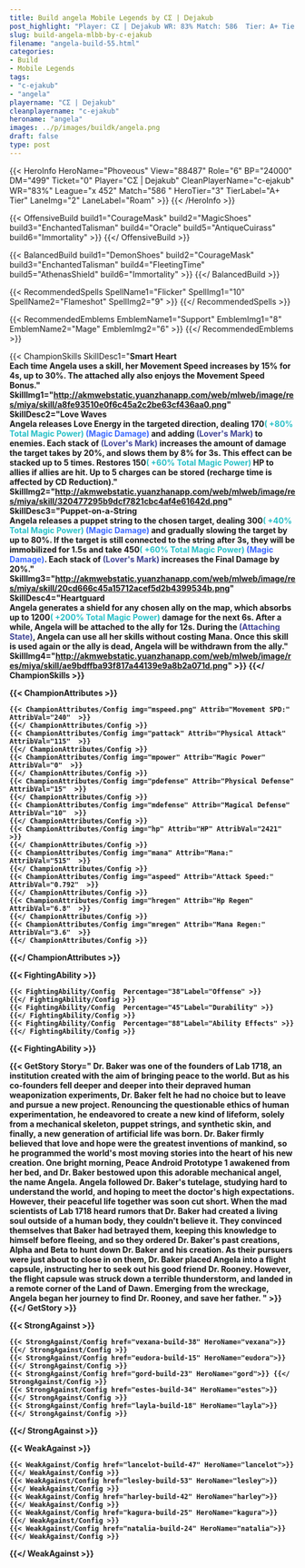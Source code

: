 ```yaml
---
title: Build angela Mobile Legends by CΣ | Ꭰejakub
post_highlight: "Player: CΣ | Ꭰejakub WR: 83% Match: 586  Tier: A+ Tier Lane: Roam"
slug: build-angela-mlbb-by-c-ejakub
filename: "angela-build-55.html"
categories: 
- Build 
- Mobile Legends
tags: 
- "c-ejakub"
- "angela"
playername: "CΣ | Ꭰejakub"
cleanplayername: "c-ejakub"
heroname: "angela"
images: ../p/images/buildk/angela.png
draft: false
type: post
---
```


{{< HeroInfo HeroName="Phoveous" View="88487" Role="6" BP="24000" DM="499" Ticket="0" Player="CΣ | Ꭰejakub" CleanPlayerName="c-ejakub" WR="83%" League="x 452" Match="586 " HeroTier="3" TierLabel="A+ Tier" LaneImg="2" LaneLabel="Roam" >}} {{< /HeroInfo >}}
 
{{< OffensiveBuild build1="CourageMask"  build2="MagicShoes" build3="EnchantedTalisman" build4="Oracle" build5="AntiqueCuirass" build6="Immortality" >}} {{</ OffensiveBuild >}}  

{{< BalancedBuild build1="DemonShoes"  build2="CourageMask" build3="EnchantedTalisman" build4="FleetingTime" build5="AthenasShield" build6="Immortality" >}} {{</ BalancedBuild >}}  

{{< RecommendedSpells SpellName1="Flicker" SpellImg1="10" SpellName2="Flameshot" SpellImg2="9" >}} {{</ RecommendedSpells >}}   

{{< RecommendedEmblems EmblemName1="Support" EmblemImg1="8" EmblemName2="Mage" EmblemImg2="6" >}} {{</ RecommendedEmblems >}}   

{{< ChampionSkills SkillDesc1="<b>Smart Heart<br>Each time Angela uses a skill, her Movement Speed increases by 15% for 4s, up to 30%. The attached ally also enjoys the Movement Speed Bonus." SkillImg1="http://akmwebstatic.yuanzhanapp.com/web/mlweb/image/res/miya/skill/a8fe93510e0f6c45a2c2be63cf436aa0.png"  SkillDesc2="<b>Love Waves<br>Angela releases Love Energy in the targeted direction, dealing 170<font color='#27C0C7'>( +80% Total Magic Power)</font> <font color='#3B69FF'>(Magic Damage)</font> and adding <font color='#404495'>(Lover's Mark)</font> to enemies. Each stack of <font color='#404495'>(Lover's Mark)</font> increases the amount of damage the target takes by 20%, and slows them by 8% for 3s. This effect can be stacked up to 5 times. Restores 150<font color='#27C0C7'>( +60% Total Magic Power)</font> HP to allies if allies are hit. Up to 5 charges can be stored (recharge time is affected by CD Reduction)." SkillImg2="http://akmwebstatic.yuanzhanapp.com/web/mlweb/image/res/miya/skill/320477295b9dcf7821cbc4af4e61642d.png"  SkillDesc3="<b>Puppet-on-a-String<br>Angela releases a puppet string to the chosen target, dealing 300<font color='#27C0C7'>( +40% Total Magic Power)</font> <font color='#3B69FF'>(Magic Damage)</font> and gradually slowing the target by up to 80%. If the target is still connected to the string after 3s, they will be immobilized for 1.5s and take 450<font color='#27C0C7'>( +60% Total Magic Power)</font> <font color='#3B69FF'>(Magic Damage)</font>. Each stack of <font color='#404495'>(Lover's Mark)</font> increases the Final Damage by 20%." SkillImg3="http://akmwebstatic.yuanzhanapp.com/web/mlweb/image/res/miya/skill/20cd666c45a15712acef5d2b4399534b.png"  SkillDesc4="<b>Heartguard<br>Angela generates a shield for any chosen ally on the map, which absorbs up to 1200<font color='#27C0C7'>( +200% Total Magic Power)</font> damage for the next 6s. After a while, Angela will be attached to the ally for 12s. During the <font color='#404495'>(Attaching State)</font>, Angela can use all her skills without costing Mana. Once this skill is used again or the ally is dead, Angela will be withdrawn from the ally." SkillImg4="http://akmwebstatic.yuanzhanapp.com/web/mlweb/image/res/miya/skill/ae9bdffba93f817a44139e9a8b2a071d.png"  >}} {{</ ChampionSkills >}}
	

{{< ChampionAttributes >}}

	{{< ChampionAttributes/Config img="mspeed.png" Attrib="Movement SPD:" AttribVal="240"  >}} 
	{{</ ChampionAttributes/Config >}}
	{{< ChampionAttributes/Config img="pattack" Attrib="Physical Attack" AttribVal="115"  >}} 
	{{</ ChampionAttributes/Config >}}
	{{< ChampionAttributes/Config img="mpower" Attrib="Magic Power" AttribVal="0"  >}} 
	{{</ ChampionAttributes/Config >}}
	{{< ChampionAttributes/Config img="pdefense" Attrib="Physical Defense" AttribVal="15"  >}} 
	{{</ ChampionAttributes/Config >}}
	{{< ChampionAttributes/Config img="mdefense" Attrib="Magical Defense" AttribVal="10"  >}} 
	{{</ ChampionAttributes/Config >}}
	{{< ChampionAttributes/Config img="hp" Attrib="HP" AttribVal="2421"  >}} 
	{{</ ChampionAttributes/Config >}}
	{{< ChampionAttributes/Config img="mana" Attrib="Mana:" AttribVal="515"  >}} 
	{{</ ChampionAttributes/Config >}}
	{{< ChampionAttributes/Config img="aspeed" Attrib="Attack Speed:" AttribVal="0.792"  >}} 
	{{</ ChampionAttributes/Config >}}
	{{< ChampionAttributes/Config img="hregen" Attrib="Hp Regen" AttribVal="6.8"  >}} 
	{{</ ChampionAttributes/Config >}}
	{{< ChampionAttributes/Config img="mregen" Attrib="Mana Regen:" AttribVal="3.6"  >}} 
	{{</ ChampionAttributes/Config >}}
	
	
{{</ ChampionAttributes >}}


{{< FightingAbility >}}

	{{< FightingAbility/Config  Percentage="38"Label="Offense" >}} 
	{{</ FightingAbility/Config >}}		
	{{< FightingAbility/Config  Percentage="45"Label="Durability" >}} 
	{{</ FightingAbility/Config >}}
	{{< FightingAbility/Config  Percentage="88"Label="Ability Effects" >}} 
	{{</ FightingAbility/Config >}}
	
{{< FightingAbility >}}

{{< GetStory Story=" Dr. Baker was one of the founders of Lab 1718, an institution created with the aim of bringing peace to the world. But as his co-founders fell deeper and deeper into their depraved human weaponization experiments, Dr. Baker felt he had no choice but to leave and pursue a new project. Renouncing the questionable ethics of human experimentation, he endeavored to create a new kind of lifeform, solely from a mechanical skeleton, puppet strings, and synthetic skin, and finally, a new generation of artificial life was born. Dr. Baker firmly believed that love and hope were the greatest inventions of mankind, so he programmed the world\'s most moving stories into the heart of his new creation. One bright morning, Peace Android Prototype 1 awakened from her bed, and Dr. Baker bestowed upon this adorable mechanical angel, the name Angela. Angela followed Dr. Baker\'s tutelage, studying hard to understand the world, and hoping to meet the doctor\'s high expectations. However, their peaceful life together was soon cut short. When the mad scientists of Lab 1718 heard rumors that Dr. Baker had created a living soul outside of a human body, they couldn\'t believe it. They convinced themselves that Baker had betrayed them, keeping this knowledge to himself before fleeing, and so they ordered Dr. Baker\'s past creations, Alpha and Beta to hunt down Dr. Baker and his creation. As their pursuers were just about to close in on them, Dr. Baker placed Angela into a flight capsule, instructing her to seek out his good friend Dr. Rooney. However, the flight capsule was struck down a terrible thunderstorm, and landed in a remote corner of the Land of Dawn. Emerging from the wreckage, Angela began her journey to find Dr. Rooney, and save her father. " >}}  {{</ GetStory >}}

{{< StrongAgainst >}}

	{{< StrongAgainst/Config href="vexana-build-38" HeroName="vexana">}} {{</ StrongAgainst/Config >}}
	{{< StrongAgainst/Config href="eudora-build-15" HeroName="eudora">}} {{</ StrongAgainst/Config >}}
	{{< StrongAgainst/Config href="gord-build-23" HeroName="gord">}} {{</ StrongAgainst/Config >}}
	{{< StrongAgainst/Config href="estes-build-34" HeroName="estes">}} {{</ StrongAgainst/Config >}}
	{{< StrongAgainst/Config href="layla-build-18" HeroName="layla">}} {{</ StrongAgainst/Config >}}
	
{{</ StrongAgainst >}}

{{< WeakAgainst >}}

	{{< WeakAgainst/Config href="lancelot-build-47" HeroName="lancelot">}} {{</ WeakAgainst/Config >}}
	{{< WeakAgainst/Config href="lesley-build-53" HeroName="lesley">}} {{</ WeakAgainst/Config >}}
	{{< WeakAgainst/Config href="harley-build-42" HeroName="harley">}} {{</ WeakAgainst/Config >}}
	{{< WeakAgainst/Config href="kagura-build-25" HeroName="kagura">}} {{</ WeakAgainst/Config >}}
	{{< WeakAgainst/Config href="natalia-build-24" HeroName="natalia">}} {{</ WeakAgainst/Config >}}
	
{{</ WeakAgainst >}}
